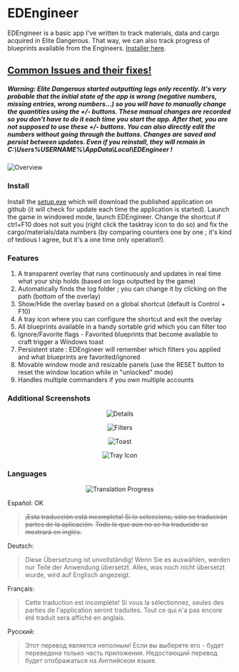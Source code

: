 # EDEngineer

EDEngineer is a basic app I've written to track materials, data and cargo acquired in Elite Dangerous. That way, we can also track progress of blueprints available from the Engineers. [Installer here](https://cdn.rawgit.com/msarilar/EDEngineer/master/EDEngineer/releases/setup.exe).

## [**Common Issues and their fixes!**](https://github.com/msarilar/EDEngineer/wiki/Troubleshooting-Issues)

##### **Warning:** Elite Dangerous started outputting logs only recently. It's very probable that the initial state of the app is wrong (negative numbers, missing entries, wrong numbers...) so you will have to manually change the quantities using the +/- buttons. These manual changes are recorded so you don't have to do it each time you start the app. After that, you are not supposed to use these +/- buttons. You can also directly edit the numbers without going through the buttons. Changes are saved and persist between updates. Even if you reinstall, they will remain in C:\Users\%USERNAME%\AppData\Local\EDEngineer !

![Overview](http://i.imgur.com/tDNLdAS.png)

### Install

Install the [setup.exe](https://cdn.rawgit.com/msarilar/EDEngineer/master/EDEngineer/releases/setup.exe) which will download the published application on github (it will check for update each time the application is started). Launch the game in windowed mode, launch EDEngineer. Change the shortcut if ctrl+F10 does not suit you (right click the tasktray icon to do so) and fix the cargo/materials/data numbers (by comparing counters one by one ; it's kind of tedious I agree, but it's a one time only operation!).

### Features

1. A transparent overlay that runs continuously and updates in real time what your ship holds (based on logs outputted by the game)
2. Automatically finds the log folder ; you can change it by clicking on the path (bottom of the overlay)
3. Show/Hide the overlay based on a global shortcut (default is Control + F10)
4. A tray icon where you can configure the shortcut and exit the overlay
5. All blueprints available in a handy sortable grid which you can filter too
6. Ignore/Favorite flags - Favorited blueprints that become available to craft trigger a Windows toast
7. Persistent state : EDEngineer will remember which filters you applied and what blueprints are favorited/ignored
8. Movable window mode and resizable panels (use the RESET button to reset the window location while in "unlocked" mode)
9. Handles multiple commanders if you own multiple accounts

### Additional Screenshots

<p align="center">
  <img src="http://i.imgur.com/4seMO8l.png" alt="Details"/>
</p>
<p align="center">
  <img src="http://i.imgur.com/jiHt4LI.png" alt="Filters"/>
</p>
<p align="center">
  <img src="http://i.imgur.com/td5H0OW.png" alt="Toast"/>
</p>
<p align="center">
  <img src="http://i.imgur.com/JuSJYCd.png" alt="Tray Icon"/>
</p>

### Languages

<p align="center">
  <img src="http://i.imgur.com/R6Emccd.png" alt="Translation Progress"/>
</p>

Español: OK
> ~~¡Esta traducción está incompleta! Si lo selecciona, sólo se traducirán partes de la aplicación.~~
> ~~Todo lo que aún no se ha traducido se mostrará en inglés.~~

Deutsch: 
> Diese Übersetzung ist unvollständig! Wenn Sie es auswählen, werden nur Teile der Anwendung übersetzt. Alles, was noch nicht übersetzt wurde, wird auf Englisch angezeigt.

Français:
> Cette traduction est incomplète! Si vous la sélectionnez, seules des parties de l'application seront traduites.
> Tout ce qui n'a pas encore été traduit sera affiché en anglais.

Русский:
> Этот перевод является неполным! Если вы выберете его - будет переведена только часть приложения. Недостающий перевод будет отображаться на Английском языке.